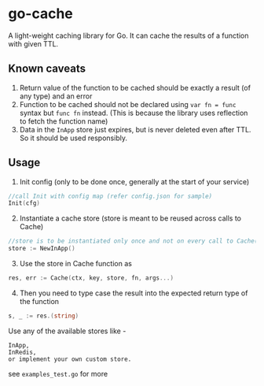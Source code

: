 go-cache
========== 
A light-weight caching library for Go. It can cache the results of a function with given TTL.

Known caveats
----------------
1. Return value of the function to be cached should be exactly a result (of any type) and an error
2. Function to be cached should not be declared using `var fn = func` syntax but `func fn` instead. (This is because the library uses reflection to fetch the function name)
3. Data in the `InApp` store just expires, but is never deleted even after TTL. So it should be used responsibly.

Usage
----------------
1. Init config (only to be done once, generally at the start of your service)
```go
//call Init with config map (refer config.json for sample)
Init(cfg)
````
2. Instantiate a cache store (store is meant to be reused across calls to Cache)
```go
//store is to be instantiated only once and not on every call to Cache()
store := NewInApp()
```
3. Use the store in Cache function as
```go
res, err := Cache(ctx, key, store, fn, args...)
```
4. Then you need to type case the result into the expected return type of the function
```go
s, _ := res.(string)
```

Use any of the available stores like -
```
InApp,
InRedis,
or implement your own custom store.
```
see `examples_test.go` for more